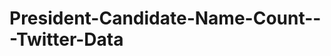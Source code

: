 # President-Candidate-Name-Count---Twitter-Data

<!DOCTYPE html>
<html>
<meta charset="utf-8">
<style>

.arc text {
  font: 10px sans-serif;
  text-anchor: middle;
}

.arc path {
  stroke: #fff;
}

</style>
<body>
<script src="https://d3js.org/d3.v3.min.js"></script>
<script>

var width = 960,
    height = 510,
    radius = Math.min(width, height) / 2;

var color = d3.scale.ordinal()
    .range(["#ff8c00","#98abc5", "#7b6888"]);

var arc = d3.svg.arc()
    .outerRadius(radius - 10)
    .innerRadius(0);

var labelArc = d3.svg.arc()
    .outerRadius(radius - 40)
    .innerRadius(radius - 80);

var pie = d3.layout.pie()
    .sort(null)
    .value(function(d) { return d.population; });

var svg = d3.select("body").append("svg")
    .attr("width", width)
    .attr("height", height)
  .append("g")
    .attr("transform", "translate(" + width / 2 + "," + height / 2 + ")");

d3.csv("data.csv", type, function(error, data) {
  if (error) throw error;

  var g = svg.selectAll(".arc")
      .data(pie(data))
    .enter().append("g")
      .attr("class", "arc");

  g.append("path")
      .attr("d", arc)
      .style("fill", function(d) { return color(d.data.age); });

  g.append("text")
      .attr("transform", function(d) { return "translate(" + labelArc.centroid(d) + ")"; })
      .attr("dy", ".35em")
      .text(function(d) { return d.data.age; });
});

function type(d) {
  d.population = +d.population;
  return d;
}

    </script></body>
</html>
